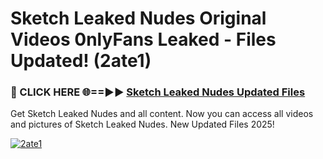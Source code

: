 # Sketch Leaked Nudes Original Videos 0nlyFans Leaked - Files Updated! (2ate1)

<h3>🔴 CLICK HERE 🌐==►► <a href="https://tinyurl.com/yc6ubb5a" rel="nofollow">Sketch Leaked Nudes Updated Files</a></h3>

Get Sketch Leaked Nudes and all content. Now you can access all videos and pictures of Sketch Leaked Nudes. New Updated Files 2025!

[![2ate1](https://i.imgur.com/7eu0CRL.gif)](https://tinyurl.com/yc6ubb5a)
